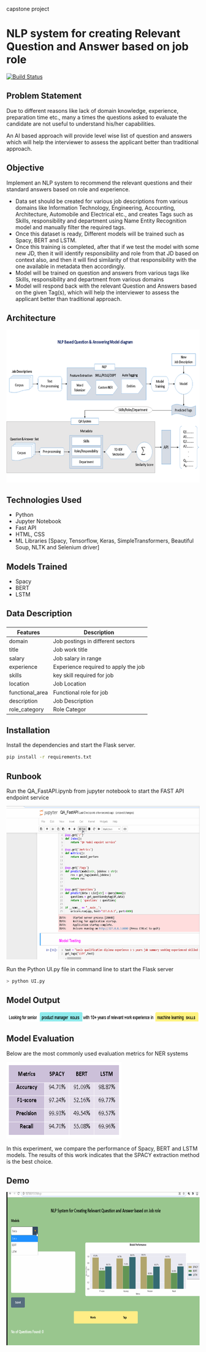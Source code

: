 capstone project


# NLP system for creating Relevant Question and Answer based on job role

[![Build Status](https://travis-ci.org/joemccann/dillinger.svg?branch=master)]()

## Problem Statement

Due to different reasons like lack of domain knowledge, experience, preparation time etc., many a times the questions asked to evaluate the candidate are not useful to understand his/her capabilities.

An AI based approach will provide level wise list of question and answers which will help the interviewer to assess the applicant better than traditional approach.

## Objective
Implement an NLP system to recommend the relevant questions and their standard answers based on role and experience.
- Data set should be created for various job descriptions from various domains like Information Technology, Engineering, Accounting, Architecture, Automobile and Electrical etc., and creates Tags such as Skills, responsibility and department using Name Entity Recognition model and manually filter the required tags.
- Once this dataset is ready, Different models will be trained such as Spacy, BERT and LSTM.
- Once this training is completed, after that if we test the model with some new JD, then it will identify responsibility and role from that JD based on context also, and then it will find similarity of that responsibility with the one available in metadata then accordingly.
- Model will be trained on question and answers from various tags like Skills, responsibility and department from various domains
-  Model will respond back with the  relevant Question and Answers based on the given Tag(s), which will help the interviewer to assess the applicant better than traditional approach.


## Architecture

<img src="static/Architecture.png" width="700" height="400" />

## Technologies Used

- Python
- Jupyter Notebook
- Fast API
- HTML, CSS
- ML Libraries  [Spacy, Tensorflow, Keras,  SimpleTransformers, Beautiful Soup, NLTK and Selenium driver]

## Models Trained
- Spacy
- BERT
- LSTM

## Data Description

### 
| Features | Description |
| --- | --- |
| domain | Job postings in different sectors |
| title | Job work title |
| salary | Job salary in range |
| experience | Experience required to apply the job |
| skills | key skill required for job |
| location | Job Location |
| functional_area | Functional role for job |
| description | Job Description |
| role_category |  Role Categor |


## Installation

Install the dependencies and start the Flask server.

```sh
pip install -r requirements.txt
```

## Runbook

Run the QA_FastAPI.ipynb from jupyter notebook to start the  FAST API endpoint service

<img src="static/FastAPI.gif" width="700" height="400" />

 Run the Python UI.py file in command line to start the Flask server
```sh
> python UI.py
```

## Model Output

<img src="static/NER.png" width="600" height="25" />


## Model Evaluation

Below are the most commonly used evaluation metrics for NER systems

<img src="static/Peformance.PNG" width="300" height="200" />

In this experiment, we compare the performance of Spacy, BERT and LSTM models. The results of this work indicates that the SPACY extraction method is the best choice.

## Demo
<img src="static/Demo.gif" width="700" height="400" />
